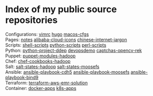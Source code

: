 # Index of my public source repositories

Configurations: [vimrc](https://github.com/mcsrainbow/vimrc) [hugo](https://github.com/mcsrainbow/mcsrainbow.github.io) [macos-cfgs](https://github.com/mcsrainbow/macos-cfgs)  
Pages: [notes](https://github.com/mcsrainbow/notes) [alibaba-cloud-icons](https://github.com/mcsrainbow/alibaba-cloud-icons) [chinese-internet-jargon](https://github.com/mcsrainbow/chinese-internet-jargon)  
Scripts: [shell-scripts](https://github.com/mcsrainbow/shell-scripts) [python-scripts](https://github.com/mcsrainbow/python-scripts) [perl-scripts](https://github.com/mcsrainbow/perl-scripts)  
Python: [python-project-ddep](https://github.com/mcsrainbow/python-project-ddep) [devopsdemo](https://github.com/mcsrainbow/devopsdemo) [captchas-opencv-rek](https://github.com/mcsrainbow/captchas-opencv-rek)  
Puppet: [puppet-modules-hadoop](https://github.com/mcsrainbow/puppet-modules-hadoop)  
Chef: [chef-cookbooks-hadoop](https://github.com/mcsrainbow/chef-cookbooks-hadoop)  
Salt: [salt-states-hadoop](https://github.com/mcsrainbow/salt-states-hadoop) [salt-states-moosefs](https://github.com/mcsrainbow/salt-states-moosefs)  
Ansible: [ansible-playbook-cdh5](https://github.com/mcsrainbow/ansible-playbook-cdh5) [ansible-playbook-moosefs](https://github.com/mcsrainbow/ansible-playbook-moosefs) [ansible-playbook-bind9](https://github.com/mcsrainbow/ansible-playbook-bind9)  
Terraform: [terraform-aws-emr-solution](https://github.com/mcsrainbow/terraform-aws-emr-solution)  
Container: [docker-apps](https://github.com/mcsrainbow/docker-apps) [k8s-apps](https://github.com/mcsrainbow/k8s-apps)  
